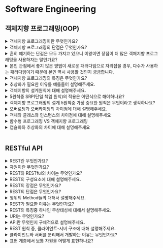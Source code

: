 # Software Engineering

## 객체지향 프로그래밍(OOP)

<details>
  <summary> 객체지향 프로그래밍이란 무엇인가요?</summary>

> 객체지향프로그램이란 일종의 코드 패러다임이라고 생각합니다. 객체지향 프로그래밍의 이전은 컴퓨터가 사고하여 코딩했지만 개발자들이 어떻게 좋은 코드를 짤까 고민하며 속성과 메소드를 사람이 인지하여 코드 작성하기 시작했고, 결과로 코드의 가독성 증가, 유지보수성 증가 등등 많은 장점들이 발생하였습니다. 즉, 객체지향 프로그래밍은 프로그램의 대한 인지론 중 하나입니다.  
</details>

<details>
  <summary> 객체지향 프로그래밍의 단점은 무엇인가요?</summary>
  
> 보통 얘기하는 용량증가나 복잡성 증가가 있지만 개인적으로 이는 상대적인 것 같습니다. 다른 것을 적용해도 똑같은 단점이 존재할 것입니다.
> 
> - 실행 속도가 느림
> - 프로그램 용량이 큼 - 객체 단위로 프로그램을 많이 만들다보면, 불필요한 정보들이 같이 삽입될 수 있고, 이는 프로그램의 용량 증가로 이어질 수 있습니다.
> - 설계에 많은 시간 소요 - 클래스별로, 객체별로 설계하고, 상속 등의 구조 또한 설계하여야 하기 때문에, 설계단계부터 많은 시간이 소모됩니다.

</details>

<details>
  <summary> 흔히 얘기하는 단점은 모두 가지고 있으니 이왕이면 장점이 더 많은 객체지향 프로그래밍을 사용하자는 말인가요?</summary>
  
> 다수가 선호하는 패러다임은 존재한다고 생각합니다. 장점이 더 많아서, 좋아서 쓴다기 보다는 다수가 사용하는 패러다임을 사용하자는 의견입니다.

</details>

<details>
  <summary> 본인 관점에서 좋지 않은 방법이 새로운 패러다임으로 자리잡을 경우, 다수가 사용하는 패러다임이기 때문에 본인 역시 사용할 것인지 궁금합니다. </summary>
  
> 현재 멀티 패러다임의 개념이 등장 했습니다. 예를들어 현재 새롭게 떠오르는 자바스크립트의 함수형 프로그래밍 패러다임과 기존의 객체지향 프로그래밍의 패러다임이 섞여서 유지되고 있습니다. 즉, 하나의 패러다임만을 쓰기 보단 여러 개를 적절히 섞어서 사용하는 것이 중요한 것 같다.
> 
> Q. 함수형 프로그래밍이란?
>> - 함수형 프로그래밍은 거의 모든 것을 순수 함수로 나누어 문제를 해결하는 기법으로, 작은 문제를 해결하기 위한 함수를 작성하여 가독성을 높이고 유지보수를 용이하게 해준다.
  
</details>

<details>
  <summary> 객체지향 프로그래밍의 특징은 무엇인가요?</summary>
  
> - 추상화 - 객체의 공통적인 속성과 기능을 추출하여 정의하는 것
> 
> - 캡슐화 - 서로 연관있는 속성과 기능들을 하나의 캡슐(capsule)로 만들어 데이터를 외부로부터 보호하는 것. 즉, 외부와 내부를 분리하여 사용하는 것.
> 
> - 상속 - 기존의 클래스를 재활용하여 새로운 클래스를 작성하는 것. 코드의 재사용성을 높여 반복적인 코드를 최소화하고 공유하는 속성과 기능에 간편하게 접근할 수 있게 해준다.
> 
> - 다형성 - 어떤 객체의 속성이나 기능이 상황에 따라 여러 가지 형태를 가질 수 있는 성질이다. 언어마다 다르지만, 자바를 기준으로 설명하자면 오버로딩이나 오버라이딩이 존재
  
</details>

<details>
  <summary> 추상화가 필요한 이유를 예를들어 설명해주세요.</summary>
  
> 추상화란 공통적인 속성이나 기능을 추출하여 하나로 정의하는 걸 의미한다. 많이 사용되는 예시를 생각해보자면, 오토바이나 자전거 모두 '이동 수단'입니다. 또한 공통적인 기능으로는 '운전'이 있습니다. 이를 하나로 묶어서 '이동 수
> 단'이라는 상위 클래스와 상속 관계를 만들 수 있습니다. '운전' 을 추상 메소드로 정의하여 '이동 수단'을 상속 받아 오토바이와, 자전거에서 '운전' 메소드를 재정의 하여 사용할 수 있습니다. 즉, 여러 이동 수단들과 공통적인 기능을
> 추상화하여 사용함으로서 역할과 구현의 분리를 통해 보다 가독성있고 일관성있는 코드를 구현할 수 있습니다.

  
</details>

<details>
  <summary> 객체지향의 설계원칙에 대해 설명해주세요.</summary>
  
> 객체지향 프로그래밍의 설계 5원칙에는 단일 책임 원칙, 개방-폐쇄 원칙, 리스 코프 치환 원칙, 인터페이스 분리 원칙, 의존 역전 원칙이 있습니다.
>
> 1. 단일 책임 원칙이란 모든 클래스는 각각 하나의 책임만을 가져야 합니다. 또한 클래스는 해당 책임을 완전히 캡슐화해야 함을 말합니다.
>
> 2. 개방-폐쇄 원칙은 확장에는 열려있고 수정에는 닫혀있는. 즉, 기존의 코드를 변경하지 않으면서(Closed), 기능을 추가할 수 있도록(Open) 설계가 되어야 한다는 원칙을 말합니다.
>
> 3. 리스 코프 치환 원칙은 자식 클래스는 언제나 자신의 부모 클래스를 대체할 수 있다는 원칙입니다. 즉, 부모 클래스가 들어갈 자리에 자식 클래스를 넣어도 계획대로 잘 작동해야 합니다.
>
> 4. 인터페이스 분리 원칙은 클라이언트의 목적과 용도에 적합한 인터페이스 만을 제공하는 것입니다.
>
> 5. 의존 역전 원칙은 고수준 모듈은 저수준 모듈의 구현에 의존해서는 안 되며, 저수준 모듈이 고수준 모듈에 의존해야 한다는 것입니다.
>  - 고수준 모듈 : 입력과 출력으로부터 먼 추상화된 모듈
>  - 저수준 모듈: 입력과 출력으로부터 가까운 구현 모듈

</details>

<details>
  <summary> 5원칙중 SRP(단일 책임 원칙)의 적용은 어떤식으로 해야하나요?</summary>
  
> 함수형 프로그래밍에 한해 말하자면, 함수를 잘게잘게 쪼개서 정말 하나의 기능만을 수행하도록 만드는 것입니다. 즉, 하나의 임무, 책임만을 담당하도록 작게 쪼개어 설계해야한다고 생각합니다.
  
</details>

<details>
  <summary> 객체지향 프로그래밍의 설계 5원칙중 가장 중요한 원칙은 무엇이라고 생각하나요?</summary>
  
> 원칙이기 때문에 중요도는 따질 수 없을 것 같습니다. 하지만 가장 지키기 어려운건 개방-폐쇄 원칙이라고 생각합니다. </br>
> 개방-패쇄 원칙은 주니어 단계에선 인지하고 지키기가 어렵고, 어떻게 적용해야하는지는 배우고 싶습니다.

</details>

<details>
  <summary> 오버로딩과 오버라이딩의 차이점에 대해 설명해주세요.</summary>
  
> 오버라이딩은 부모클라스와 자식클래스 사이에서 발생하는 것으로 부모 클래스의 메소드를 자식클래스에서 재정의하여 사용하는 것입니다. </br>
> 오버로딩은 동일한 클래스에서 사용하는 개념으로  메소드 명은 동일하지만, 매개변수의 유형이나 개수를 다르게하여 사용할 수 있습니다. 

</details>

<details>
  <summary> 객체와 클래스와 인스턴스의 차이점에 대해 설명해주세요</summary>
  
> - 클래스: 객체를 만들어 내기 위한 틀, 연관되어 있는 변수와 메서드의 집합
> - 객체: 소프트웨어 세계에서 구현할 대상
> - 인스턴스: 소프트웨어 세계에서 구현된 실체. 각 인스턴스는 힙 영역에서 별도 생성된다.

</details>

<details>
  <summary> 함수형 프로그래밍 VS 객체지향 프로그래밍</summary>
  
>함수형 프로그래밍에서는 함수 자체가 일급 객체가 되지만, 객체지향 프로그래밍에서는 클래스가 일급 객체가 됩니다. 일급 객체란 함수의 인자로도 넘겨질 수 있고, 변수에 대입도 가능한 객체를 말합니다. 또한 함수형 프로그래밍에서는 프로그램을 상태 값을 지니지 않은 함수들의 연속으로 볼 수 있고, 객제지향 프로그래밍에서는 프로그램을 상호작용하는 객체들의 집합으로 볼 수 있습니다. 왜냐하면 함수형 프로그래밍의 경우 값의 연산 및 결과 도출 중심으로 코드작성이 이루어지고, 객체지향 프로그램의 경우 클래스 디자인과 객체들의 관계를 중심으로 코드 작성이 이루어지기 때문입니다.

</details>

<details>
  <summary> 캡슐화와 추상화의 차이에 대해 설명해주새요</summary>
</details>
</br>


## RESTful API
<details>
  <summary> REST란 무엇인가요? </summary>  
  
  > REST란 자원을 이름으로 구분하여 해당 자원의 상태를 주고받는 모든 것을 의미합니다. 구체적으로 설명하자면 HTTP URI를 통해 자원을 명시하고, HTTP Method를 통해 해당 자원에 대한 CRUD 를 적용하는 것을 의미합니다.

</details>

<details>
  <summary> 자원이란 무엇인가요? </summary>  

  > 자원은 접근할 때 구분이 되는 고유한 아이디이자 해당 소프트웨어가 관리하는 모든 것입니다.
</details>

<details>
  <summary> REST와 RESTful의 차이는 무엇인가요? </summary>  

  > RESTful은  REST의 설계 규칙을 잘 지켜서 만들어진 것을 의미합니다. 
</details>

<details>
  <summary> REST의 구성요소에 대해 설명해주세요. </summary>  

  > REST의 구성 요소로는 자원, 행위, 표현이 있습니다. </br>
  >- 자원은 URI입니다. 모든 자원에는 고유한 아이디가 존재하고, 이 자원은 서버에 존재합니다. </br>
  >- 행위는 Method로 GET, POST, PATCH, DELETE 등의 HTTP Method를 사용합니다. </br>
  >- 표현은 클라이언트와 서버가 데이터를 주고받는 응답의 형태로 JSON, XML 등이 있습니다.

</details>

<details>
  <summary> REST의 장점은 무엇인가요? </summary>  

  >- 통신이 균일하기 때문에 형태에 상관없이 사용할 수 있습니다.
  >- HTTP 프로토콜의 인프라를 그대로 사용하기 때문에 REST API 사용을 위한 별도의 인프라를 구축할 필요가 없습니다.
  >- HTTP 프로토콜의 표준을 활용하기 때문에 여러 추가적인 장점을 함께 가져갈 수 있습니다.
  >- HTTP 표준 프로토콜을 따르는 모든 플랫폼에서 사용이 가능합니다.
  >- REST API 메시지가 의도하는 바를 명확하게 나타내므로 의도하는 바를 쉽게 파악할 수 있습니다.
  >- 서버와 클라이언트의 역할을 명확하게 분리할 수 있습니다.

</details>

<details>
  <summary> REST의 단점은 무엇인가요? </summary>  

  >- HTTP 통신할때만 사용이 가능합니다.
  >- 행위의 Method 가 제한적입니다.
  >- 표준이 존재하지 않습니다.
</details>

<details>
  <summary> 행위의 Method들의 대해서 설명해주세요. </summary>  

  >- GET : 정보를 요청(Read)
  >- POST : 정보를 입력(Create)
  >- PUT : 정보를 업데이트 (Update)
  >- PATCH : 정보의 일부만 업데이트(Update)
  >- DELETE : 정보 삭제(Delete)
</details>

<details>
  <summary> REST가 필요한 이유는 무엇인가요? </summary>  

  > 서버가 통신할 때 통신에만 집중이 가능하여 원할한 통신을 할 수 있습니다. 또한 애플리케이션의 분리 및 통합, 다양한 클라이언트의 등장과 최근의 서버 프로그램은 다양한 브라우저와 안드로이드폰, 아이폰과 같은 모바일 디바이스에서도 통신을 할 수 있어야 합니다. 이러한 멀티 플랫폼에 대한 지원을 위해 서비스 자원에 대한 아키텍처를 설계하고 이용하는 방법을 모색한 결과, REST의 필요성이 커지게 되었습니다.
</details>

<details>
  <summary> REST의 특징중 하나인 무상태성에 대해서 설명해주세요. </summary>  

  > 무상태성이란 클라이언트의 context를 서버에 저장하지 않는 걸 의미합니다. 즉, 세션이나 쿠키와 같은 context 정보를 신경쓰지 않아도 되므로 구현이 단순해집니다. 또한 무상태성을 갖게되면 서버는 각각의 요청을 완전히 별개의 것으로 인식하고 처리합니다. 
</details>

<details>
  <summary> URI는 무엇인가요? </summary>  

  > 통신을 할 때 사용하는 자원의 고유 아이디로서 URI를 통해 자원을 식별합니다.
</details>

<details>
  <summary> API란 무엇인지 구체적으로 설명해주세요. </summary>  

  > 데이터와 기능을 제공하여 컴퓨터 프로그램간 상호작용을 하며, 서로 정보 교환이 가능하게 해주는 매개체입니다. 즉, 통신을 할 때 정해놓은 규약이나 약속인데 이를 통해 원할하게 통신이 가능합니다. 
</details>

<details>
  <summary> REST 원칙 중, 클라이언트-서버 구조에 대해 설명해주세요. </summary>  

  > 클라이언트 응용 프로그램과 서버 응용 프로그램이 서로에 대한 종속성 없이 분리되어 개발되어야 함을 의미합니다. 클라이언트는 서버의 내부 동작에 대한 이해 없이, 리소스 URI만을 알고 동작해야합니다. 서버와 클라이언트는 인터페이스가 변경되지 않는 한 독립적으로 교체 및 개발될 수 있어야 함을 의미합니다.
</details>

<details>
  <summary> 클라이언트와 서버를 분리해서 개발하는 이유는 무엇인가요? </summary>  

  > 클라이언트와 서버를 구분해서 개발하면 각자의 역할이 명확해집니다. 이를 통해 서로 간의 의존성을 최소화하여 개발이 가능하다고 생각합니다.
</details>

<details>
  <summary> 표현 계층에서 보통 자원을 어떻게 표현하나요? </summary> 

  > Client가 자원의 상태에 대한 조작을 요청하면 Server는 이에 대해 응답(표현)을 보내는데, 자원은 `JSON`, `XML`, `TEXT`, `RSS` 등으로 표현되어 나타내질 수 있습니다. 그 중에서도 `JSON` 혹은 `XML`을 통해 전달하는 것이 일반입니다.

</details>


